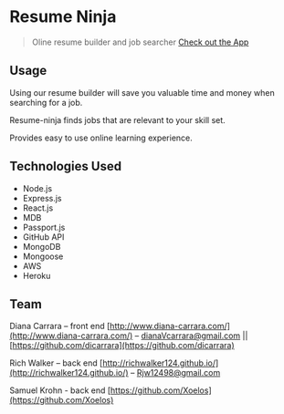 # Resume Ninja
> Oline resume builder and job searcher
[Check out the App](http://project3du.s3-website.us-east-2.amazonaws.com/learn)

## Usage

Using our resume builder will save you valuable time and money
when searching for a job.

Resume-ninja finds jobs that are relevant to your skill set.

Provides easy to use online learning experience.

## Technologies Used
- Node.js
- Express.js
- React.js
- MDB
- Passport.js
- GitHub API
- MongoDB
- Mongoose
- AWS
- Heroku

## Team

Diana Carrara – front end [http://www.diana-carrara.com/](http://www.diana-carrara.com/) – dianaVcarrara@gmail.com || [https://github.com/dicarrara](https://github.com/dicarrara)

Rich Walker – back end [http://richwalker124.github.io/](http://richwalker124.github.io/) – Rjw12498@gmail.com

Samuel Krohn - back end [https://github.com/Xoelos](https://github.com/Xoelos)



